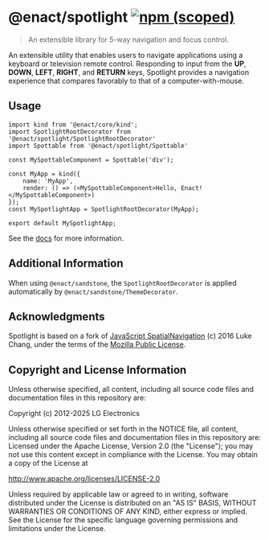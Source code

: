 # @enact/spotlight [![npm (scoped)](https://img.shields.io/npm/v/@enact/spotlight.svg?style=flat-square)](https://www.npmjs.com/package/@enact/spotlight)

> An extensible library for 5-way navigation and focus control.

An extensible utility that enables users to navigate
applications using a keyboard or television remote control.  Responding to input
from the **UP**, **DOWN**, **LEFT**, **RIGHT**, and **RETURN** keys, Spotlight
provides a navigation experience that compares favorably to that of a
computer-with-mouse.

## Usage

```
import kind from '@enact/core/kind';
import SpotlightRootDecorator from '@enact/spotlight/SpotlightRootDecorator'
import Spottable from '@enact/spotlight/Spottable'

const MySpottableComponent = Spottable('div');

const MyApp = kind({
	name: 'MyApp',
	render: () => (<MySpottableComponent>Hello, Enact!</MySpottableComponent>)
});
const MySpotlightApp = SpotlightRootDecorator(MyApp);

export default MySpotlightApp;
```

See the [docs](docs/) for more information.

## Additional Information

When using `@enact/sandstone`, the `SpotlightRootDecorator` is applied automatically by
`@enact/sandstone/ThemeDecorator`.

## Acknowledgments

Spotlight is based on a fork of [JavaScript SpatialNavigation](https://github.com/luke-chang/js-spatial-navigation)
(c) 2016 Luke Chang, under the terms of the [Mozilla Public License](https://www.mozilla.org/en-US/MPL/2.0/).

## Copyright and License Information

Unless otherwise specified, all content, including all source code files and
documentation files in this repository are:

Copyright (c) 2012-2025 LG Electronics

Unless otherwise specified or set forth in the NOTICE file, all content,
including all source code files and documentation files in this repository are:
Licensed under the Apache License, Version 2.0 (the "License");
you may not use this content except in compliance with the License.
You may obtain a copy of the License at

http://www.apache.org/licenses/LICENSE-2.0

Unless required by applicable law or agreed to in writing, software
distributed under the License is distributed on an "AS IS" BASIS,
WITHOUT WARRANTIES OR CONDITIONS OF ANY KIND, either express or implied.
See the License for the specific language governing permissions and
limitations under the License.
